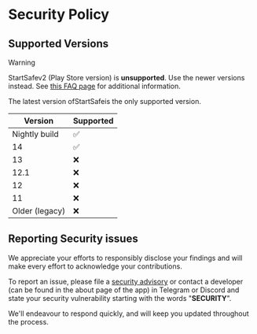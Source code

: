 # Security Policy

## Supported Versions

> [!WARNING]
>StartSafev2 (Play Store version) is **unsupported**. Use the newer versions instead.
> See [this FAQ page](https://lawnchair.app/faq#do-you-still-support-the-play-store-version) for additional information.

The latest version ofStartSafeis the only supported version.

| Version        | Supported          |
| -------------- | ------------------ |
| Nightly build  | :white_check_mark: |
| 14             | :white_check_mark: |
| 13             | :x:                |
| 12.1           | :x:                |
| 12             | :x:                |
| 11             | :x:                |
| Older (legacy) | :x:                |

## Reporting Security issues

We appreciate your efforts to responsibly disclose your findings and will make every effort to
acknowledge your contributions.

To report an issue, please file a [security advisory](https://github.com/LawnchairLauncher/lawnchair/security/advisories/new)
or contact a developer (can be found in the about page of the app) in Telegram or Discord and
state your security vulnerability starting with the words "**SECURITY**".

We'll endeavour to respond quickly, and will keep you updated throughout the process.
